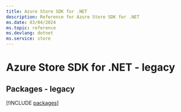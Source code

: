 ```yaml
---
title: Azure Store SDK for .NET
description: Reference for Azure Store SDK for .NET
ms.date: 03/04/2024
ms.topic: reference
ms.devlang: dotnet
ms.service: store
---
```

# Azure Store SDK for .NET - legacy
## Packages - legacy
[!INCLUDE [packages](store-index.md)]